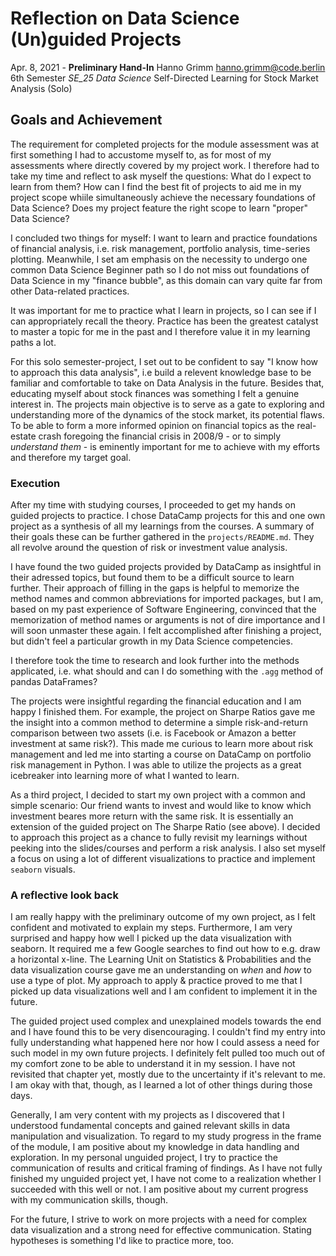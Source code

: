 # Reflection on Data Science (Un)guided Projects

Apr. 8, 2021 - **Preliminary Hand-In**
Hanno Grimm
[hanno.grimm@code.berlin](mailto:hanno.grimm@code.berlin)
6th Semester
_SE_25 Data Science_
Self-Directed Learning for Stock Market Analysis (Solo)

## Goals and Achievement
The requirement for completed projects for the module assessment was at first something I had to accustome myself to, as for most of my assessments where directly covered by my project work. I therefore had to take my time and reflect to ask myself the questions: What do I expect to learn from them? How can I find the best fit of projects to aid me in my project scope whiile simultaneously achieve the necessary foundations of Data Science? Does my project feature the right scope to learn "proper" Data Science?

I concluded two things for myself: I want to learn and practice foundations of financial analysis, i.e. risk management, portfolio analysis, time-series plotting. Meanwhile, I set am emphasis on the necessity to undergo one common Data Science Beginner path so I do not miss out foundations of Data Science in my "finance bubble", as this domain can vary quite far from other Data-related practices.

It was important for me to practice what I learn in projects, so I can see if I can appropriately recall the theory. Practice has been the greatest catalyst to master a topic for me in the past and I therefore value it in my learning paths a lot.

For this solo semester-project, I set out to be confident to say "I know how to approach this data analysis", i.e build a relevent knowledge base to be familiar and comfortable to take on Data Analysis in the future. Besides that, educating myself about stock finances was something I felt a genuine interest in. The projects main objective is to serve as a gate to exploring and understanding more of the dynamics of the stock market, its potential flaws. To be able to form a more informed opinion on financial topics as the real-estate crash foregoing the financial crisis in 2008/9 - or to simply _understand them_ - is eminently important for me to achieve with my efforts and therefore my target goal.


### Execution

After my time with studying courses, I proceeded to get my hands on guided projects to practice. I chose DataCamp projects for this and one own project as a synthesis of all my learnings from the courses. A summary of their goals these can be further gathered in the `projects/README.md`. They all revolve around the question of risk or investment value analysis.

I have found the two guided projects provided by DataCamp as insightful in their adressed topics, but found them to be a difficult source to learn further. Their approach of filling in the gaps is helpful to memorize the method names and common abbreviations for imported packages, but I am, based on my past experience of Software Engineering, convinced that the memorization of method names or arguments is not of dire importance and I will soon unmaster these again. I felt accomplished after finishing a project, but didn't feel a particular growth in my Data Science competencies. 

I therefore took the time to research and look further into the methods applicated, i.e. what should and can I do something with the `.agg` method of pandas DataFrames?

The projects were insightful regarding the financial education and I am happy I finished them. For example, the project on Sharpe Ratios gave me the insight into a common method to determine a simple risk-and-return comparison between two assets (i.e. is Facebook or Amazon a better investment at same risk?). This made me  curious to learn more about risk management and led me into starting a course on DataCamp on portfolio risk management in Python. I was able to utilize the projects as a great icebreaker into learning more of what I wanted to learn.

As a third project, I decided to start my own project with a common and simple scenario: Our friend wants to invest and would like to know which investment beares more return with the same risk. It is essentially an extension of the guided project on The Sharpe Ratio (see above). I decided to approach this project as a chance to fully revisit my learnings without peeking into the slides/courses and perform a risk analysis. I also set myself a focus on using a lot of different visualizations to practice and implement `seaborn` visuals.

### A reflective look back

I am really happy with the preliminary outcome of my own project, as I felt confident and motivated to explain my steps. Furthermore, I am very surprised and happy how well I picked up the data visualization with seaborn. It required me a few Google searches to find out how to e.g. draw a horizontal x-line. The Learning Unit on Statistics & Probabilities and the data visualization course gave me an understanding on _when_ and _how_ to use a type of plot. My approach to apply & practice proved to me that I picked up data visualizations well and I am confident to implement it in the future.

The guided project used complex and unexplained models towards the end and I have found this to be very disencouraging. I couldn't find my entry into fully understanding what happened here nor how I could assess a need for such model in my own future projects. I definitely felt pulled too much out of my comfort zone to be able to understand it in my session. I have not revisited that chapter yet, mostly due to the uncertainty if it's relevant to me.  I am okay with that, though, as I learned a lot of other things during those days.

Generally, I am very content with my projects as I discovered that I understood fundamental concepts and gained relevant skills in data manipulation and visualization. To regard to my study progress in the frame of the module, I am positive about my knowledge in data handling and exploration. In my personal unguided project, I try to practice the communication of results and critical framing of findings. As I have not fully finished my unguided project yet, I have not come to a realization whether I succeeded with this well or not. I am positive about my current progress with my communication skills, though.

For the future, I strive to work on more projects with a need for complex data visualization and a strong need for effective communication. Stating hypotheses is something I'd like to practice more, too.


